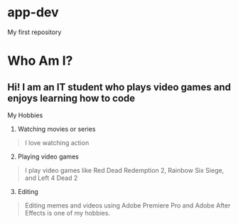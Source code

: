 # app-dev
My first repository
# Who Am I?
Hi! I am an IT student who plays video games and enjoys learning how to code
---
My Hobbies
1. Watching movies or series
> I love watching action
2. Playing video games
> I play video games like Red Dead Redemption 2, Rainbow Six Siege, and Left 4 Dead 2
3. Editing
> Editing memes and videos using Adobe Premiere Pro and Adobe After Effects is one of my hobbies.
